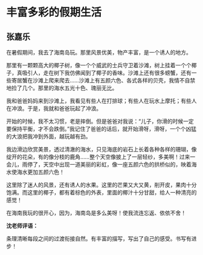 # 丰富多彩的假期生活 #

## 张嘉乐 ##

在暑假期间，我去了海南岛玩。那里风景优美，物产丰富，是一个诱人的地方。
   
那里有一颗颗高大的椰子树，像一个个威武的士兵守卫着沙滩，树上挂着一个个椰子，真吸引人，走在树下我仿佛闻到了椰子的香味。沙滩上还有很多螃蟹，还有一些寄居蟹在沙滩上爬来爬去……沙滩上有五颜六色、各式各样的贝壳，我情不自禁地捡了几个。那里的海水五光十色、瑰丽无比。
   
我和爸爸妈妈来到沙滩上，我看见有些人在打排球；有些人在玩水上摩托；有些人在冲浪。于是，我就和爸爸玩起了冲浪。
   
开始的时候，我不太习惯，老是摔倒。但是爸爸对我说：“儿子，你滑的时候一定要保持平衡，才不会跌倒。”我记住了爸爸的话后，就开始滑呀，滑呀，一个个凶猛的大浪把我冲到外面，越玩越有劲。
   
我边滑边欣赏美景，透过清澈的海水，只见海底的岩石上长着各种各样的珊瑚，像绽开的花朵，有的像分枝的鹿角……整个天空像披上了一层轻纱，多美啊！过来一会儿，雨停了，天空中出现一道美丽的彩虹，像一座五颜六色的拱桥似的，映着海水使海水更加五颜六色！
   
这里除了迷人的风景，还有诱人的水果。这里的芒果又大又黄，削开皮，果肉十分饱满。而这里的椰子，都有着棕色的外表，里面的椰汁十分甘甜，给人一种清亮的感觉！
   
在海南我玩的很开心，因为，海南岛是多么美呀！使我流连忘返、依依不舍！

**沈老师评语：**

条理清晰每段之间的过渡衔接自然。有丰富的描写，写出了自己的感受。书写有进步！
           